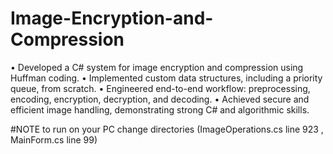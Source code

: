 # Image-Encryption-and-Compression
• Developed a C# system for image encryption and compression using Huffman coding. 
• Implemented custom data structures, including a priority queue, from scratch. 
• Engineered end-to-end workflow: preprocessing, encoding, encryption, decryption, and decoding. 
• Achieved secure and efficient image handling, demonstrating strong C# and algorithmic skills.  

#NOTE
to run on your PC change directories (ImageOperations.cs line 923 , MainForm.cs  line 99)
